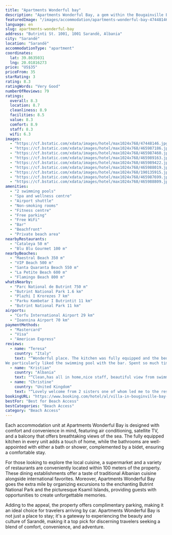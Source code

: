 ```yaml
---
title: "Apartments Wonderful bay"
description: "Apartments Wonderful Bay, a gem within the Bougainville Bay Resort in Sarandë, stands out for its prime location just a stone's throw away from its private beach area."
featuredImage: "/images/accommodation/apartments-wonderful-bay-47448146.jpg"
language: en
slug: apartments-wonderful-bay
address: "Butrinti St. 1001, 1001 Sarandë, Albania"
city: "Sarandë"
location: "Sarandë"
accommodationType: "apartment"
coordinates:
  lat: 39.8635031
  lng: 20.01816273
price: "US$35"
priceFrom: 35
starRating: 3
rating: 8.3
ratingWords: "Very Good"
numberOfReviews: 79
ratings:
  overall: 8.3
  location: 8.7
  cleanliness: 8.9
  facilities: 8.5
  value: 8.3
  comfort: 8.9
  staff: 8.3
  wifi: 6.3
images:
  - "https://cf.bstatic.com/xdata/images/hotel/max1024x768/47448146.jpg?k=0de0312f5be15052304648e2f549f3ec0c8e25eff2708de99049b8bf54bbda91&o=&hp=1"
  - "https://cf.bstatic.com/xdata/images/hotel/max1024x768/465987186.jpg?k=671501a0a4b528112b64afc28e58c6b222ad021da295c6e5eabed6366a6bc372&o=&hp=1"
  - "https://cf.bstatic.com/xdata/images/hotel/max1024x768/465987460.jpg?k=359d89e04aebaeac6da4bbf19309aeaeed12c2505d1df1d9dbd0da4b83286328&o=&hp=1"
  - "https://cf.bstatic.com/xdata/images/hotel/max1024x768/465989163.jpg?k=79a0105e0884ac0f41c855fc6de4cf826337265a7c96c7b94df7dacb4c532171&o=&hp=1"
  - "https://cf.bstatic.com/xdata/images/hotel/max1024x768/465989422.jpg?k=4d09ed7e8f02eace60d41704cf18c523d703de0f5226a422ed169d0a5c00c859&o=&hp=1"
  - "https://cf.bstatic.com/xdata/images/hotel/max1024x768/465988019.jpg?k=b58490b60f664cebcff1f4fb92167fe303cfeb65f360fcf1351aa3eb1390f237&o=&hp=1"
  - "https://cf.bstatic.com/xdata/images/hotel/max1024x768/190135915.jpg?k=000344f8b8119852951fdf09fc0688f1a64e74274e8f9eace23b85528d2e970c&o=&hp=1"
  - "https://cf.bstatic.com/xdata/images/hotel/max1024x768/465987699.jpg?k=8d9712547b6112c4b06e6467d8ccae034cbfe1649fe0f571a7568e1238052130&o=&hp=1"
  - "https://cf.bstatic.com/xdata/images/hotel/max1024x768/465988809.jpg?k=73cde7b2126d141d84e36ed2d82327b63dfe385cab47e2295fd08626a0f85e12&o=&hp=1"
amenities:
  - "2 swimming pools"
  - "Spa and wellness centre"
  - "Airport shuttle"
  - "Non-smoking rooms"
  - "Fitness centre"
  - "Free parking"
  - "Free WiFi"
  - "Bar"
  - "Beachfront"
  - "Private beach area"
nearbyRestaurants:
  - "Cataleya 50 m"
  - "Blu Blu Gourmet 100 m"
nearbyBeaches:
  - "Maestral Beach 350 m"
  - "VIP Beach 500 m"
  - "Santa Quaranta Beach 550 m"
  - "La Petite Beach 600 m"
  - "Flamingo Beach 800 m"
whatsNearby:
  - "Parc National de Butrint 750 m"
  - "Butrint National Park 1.6 km"
  - "Plazhi I Krorezes 7 km"
  - "Parku Kombetar I Butrintit 11 km"
  - "Butrint National Park 11 km"
airports:
  - "Corfu International Airport 29 km"
  - "Ioannina Airport 70 km"
paymentMethods:
  - "Mastercard"
  - "Visa"
  - "American Express"
reviews:
  - name: "Teresa"
    country: "Italy"
    text: "“Wonderful place. The kitchen was fully equipped and the beds very comfortable.
We particularly liked the swimming pool with the bar. Spent so much time there and it made our holiday fantastic. Staff were nice.”"
  - name: "Kristian"
    country: "Albania"
    text: "“Clean,has all in home,nice staff, beautiful view from swimming pool,also parking place”"
  - name: "Christine"
    country: "United Kingdom"
    text: "“Lovely welcome from 2 sisters one of whom led me to the reserved underground parking slot. They were very helpful and explained lift numbers to press [there are several lifts and numerous floors and wings in the complex] The apartment was...”"
bookingURL: "https://www.booking.com/hotel/al/villa-in-bouginville-bay-resort.en-gb.html?aid=8035640"
bestFor: "Best for Beach Access"
bestCategories: "Beach Access"
category: "Beach Access"
---
```


Each accommodation unit at Apartments Wonderful Bay is designed with comfort and convenience in mind, featuring air conditioning, satellite TV, and a balcony that offers breathtaking views of the sea. The fully equipped kitchen in every unit adds a touch of home, while the bathrooms are well-appointed with either a bath or shower, complemented by a bidet, ensuring a comfortable stay.

For those looking to explore the local cuisine, a supermarket and a variety of restaurants are conveniently located within 100 meters of the property. These dining establishments offer a taste of traditional Albanian cuisine alongside international favorites. Moreover, Apartments Wonderful Bay goes the extra mile by organizing excursions to the enchanting Butrint National Park and the picturesque Ksamil Islands, providing guests with opportunities to create unforgettable memories.

Adding to the appeal, the property offers complimentary parking, making it an ideal choice for travelers arriving by car. Apartments Wonderful Bay is not just a place to stay; it's a gateway to experiencing the beauty and culture of Sarandë, making it a top pick for discerning travelers seeking a blend of comfort, convenience, and adventure.